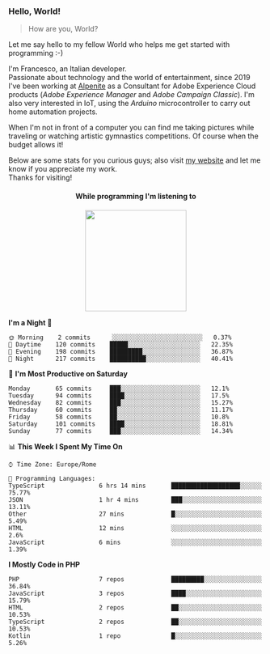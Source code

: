 ### Hello, World!

> How are you, World?

Let me say hello to my fellow World who helps me get started with programming :-)

I'm Francesco, an Italian developer.  
Passionate about technology and the world of entertainment, since 2019 I've been working at [Alpenite](https://www.alpenite.com) as a Consultant for Adobe Experience Cloud products (*Adobe Experience Manager* and *Adobe Campaign Classic*). I'm also very interested in IoT, using the *Arduino* microcontroller to carry out home automation projects.

When I'm not in front of a computer you can find me taking pictures while traveling or watching artistic gymnastics competitions. Of course when the budget allows it!

Below are some stats for you curious guys; also visit [my website](https://www.francescorega.eu) and let me know if you appreciate my work.  
Thanks for visiting!

<div align="center">
  <h4>While programming I'm listening to</h4>
  <a href="https://apps.francescorega.eu/now-playing/11147232609" target="_blank"><img src="https://apps.francescorega.eu/now-playing/11147232609" width="200"></a>
</div>

<!--START_SECTION:waka-->
**I'm a Night 🦉** 

```text
🌞 Morning    2 commits      ░░░░░░░░░░░░░░░░░░░░░░░░░   0.37% 
🌆 Daytime    120 commits    █████░░░░░░░░░░░░░░░░░░░░   22.35% 
🌃 Evening    198 commits    █████████░░░░░░░░░░░░░░░░   36.87% 
🌙 Night      217 commits    ██████████░░░░░░░░░░░░░░░   40.41%

```
📅 **I'm Most Productive on Saturday** 

```text
Monday       65 commits     ███░░░░░░░░░░░░░░░░░░░░░░   12.1% 
Tuesday      94 commits     ████░░░░░░░░░░░░░░░░░░░░░   17.5% 
Wednesday    82 commits     ███░░░░░░░░░░░░░░░░░░░░░░   15.27% 
Thursday     60 commits     ██░░░░░░░░░░░░░░░░░░░░░░░   11.17% 
Friday       58 commits     ██░░░░░░░░░░░░░░░░░░░░░░░   10.8% 
Saturday     101 commits    ████░░░░░░░░░░░░░░░░░░░░░   18.81% 
Sunday       77 commits     ███░░░░░░░░░░░░░░░░░░░░░░   14.34%

```


📊 **This Week I Spent My Time On** 

```text
⌚︎ Time Zone: Europe/Rome

💬 Programming Languages: 
TypeScript               6 hrs 14 mins       ███████████████████░░░░░░   75.77% 
JSON                     1 hr 4 mins         ███░░░░░░░░░░░░░░░░░░░░░░   13.11% 
Other                    27 mins             █░░░░░░░░░░░░░░░░░░░░░░░░   5.49% 
HTML                     12 mins             ░░░░░░░░░░░░░░░░░░░░░░░░░   2.6% 
JavaScript               6 mins              ░░░░░░░░░░░░░░░░░░░░░░░░░   1.39%

```

**I Mostly Code in PHP** 

```text
PHP                      7 repos             █████████░░░░░░░░░░░░░░░░   36.84% 
JavaScript               3 repos             ████░░░░░░░░░░░░░░░░░░░░░   15.79% 
HTML                     2 repos             ██░░░░░░░░░░░░░░░░░░░░░░░   10.53% 
TypeScript               2 repos             ██░░░░░░░░░░░░░░░░░░░░░░░   10.53% 
Kotlin                   1 repo              █░░░░░░░░░░░░░░░░░░░░░░░░   5.26%

```



<!--END_SECTION:waka-->
